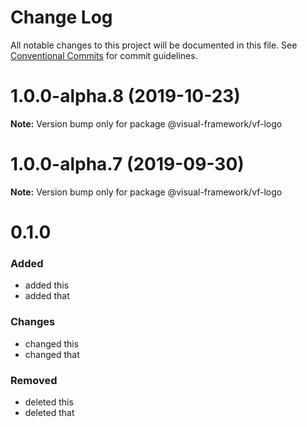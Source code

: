 # Change Log

All notable changes to this project will be documented in this file.
See [Conventional Commits](https://conventionalcommits.org) for commit guidelines.

# 1.0.0-alpha.8 (2019-10-23)

**Note:** Version bump only for package @visual-framework/vf-logo





# 1.0.0-alpha.7 (2019-09-30)

**Note:** Version bump only for package @visual-framework/vf-logo





# 0.1.0

### Added
- added this
- added that

### Changes

- changed this
- changed that

### Removed

- deleted this
- deleted that
